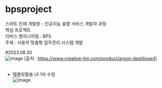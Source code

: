 # bpsproject
스마트 인재 개발원 - 인공지능 융합 서비스 개발자 과정 <br>
핵심 프로젝트 <br>
리버스 엔지니어링 : BPS <br>
주제 : 사용자 맞춤형 업무관리 시스템 개발 <br>

#2023.08.30 <br>
![image](https://github.com/2023-SMHRD-KDT-AI-2/bpsproject/assets/143511660/532996d7-0ab4-45d5-a30b-3ddf36520324)
[출처 : https://www.creative-tim.com/product/argon-dashboard] <br><br>
- 템플릿활용 UI 1차 수정<br>
![image](https://github.com/2023-SMHRD-KDT-AI-2/bpsproject/assets/143511660/0746a6d3-0e46-499f-8d65-98793a176920)<br><br>
